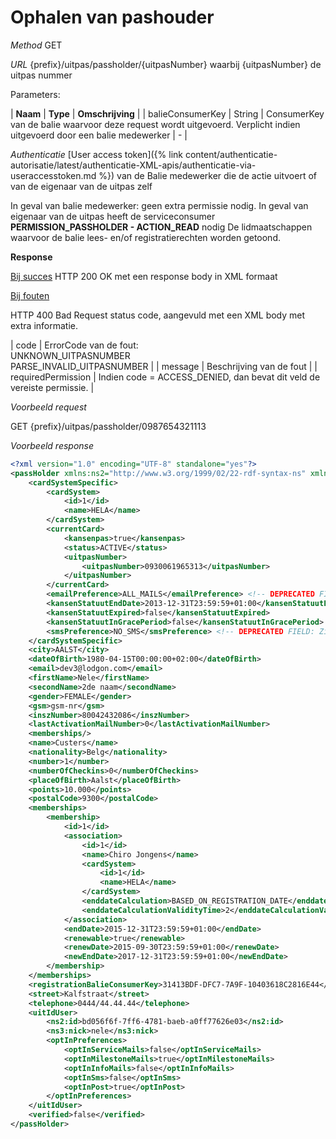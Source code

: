 ---
---

# Ophalen van pashouder

_Method_
GET

_URL_
{prefix}/uitpas/passholder/{uitpasNumber}
waarbij {uitpasNumber} de uitpas nummer

Parameters:

| **Naam** | **Type** | **Omschrijving** |
| balieConsumerKey | String | ConsumerKey van de balie waarvoor deze request wordt uitgevoerd. Verplicht indien uitgevoerd door een balie medewerker | - |

_Authenticatie_
[User access token]({% link content/authenticatie-autorisatie/latest/authenticatie-XML-apis/authenticatie-via-useraccesstoken.md %}) van de Balie medewerker die de actie uitvoert of van de eigenaar van de uitpas zelf

In geval van balie medewerker: geen extra permissie nodig.
In geval van eigenaar van de uitpas heeft de serviceconsumer **PERMISSION_PASSHOLDER - ACTION_READ** nodig
De lidmaatschappen waarvoor de balie lees- en/of registratierechten worden getoond.

**Response**

<u>Bij succes</u>
HTTP 200 OK met een response body in XML formaat

<u>Bij fouten</u>

HTTP 400 Bad Request status code, aangevuld met een XML body met extra informatie.

| code | ErrorCode van de fout:<br>UNKNOWN_UITPASNUMBER<br>PARSE_INVALID_UITPASNUMBER |
| message | Beschrijving van de fout |
| requiredPermission | Indien code = ACCESS_DENIED, dan bevat dit veld de vereiste permissie. |

_Voorbeeld request_

GET {prefix}/uitpas/passholder/0987654321113

_Voorbeeld response_


~~~xml
<?xml version="1.0" encoding="UTF-8" standalone="yes"?>
<passHolder xmlns:ns2="http://www.w3.org/1999/02/22-rdf-syntax-ns" xmlns:ns3="http://xmlns.com/foaf/0.1/">
    <cardSystemSpecific>
        <cardSystem>
            <id>1</id>
            <name>HELA</name>
        </cardSystem>
        <currentCard>
            <kansenpas>true</kansenpas>
            <status>ACTIVE</status>
            <uitpasNumber>
                <uitpasNumber>0930061965313</uitpasNumber>
            </uitpasNumber>
        </currentCard>
        <emailPreference>ALL_MAILS</emailPreference> <!-- DEPRECATED FIELD: Zie Opt-In Voorkeuren aanpassen -->
        <kansenStatuutEndDate>2013-12-31T23:59:59+01:00</kansenStatuutEndDate>
        <kansenStatuutExpired>false</kansenStatuutExpired>
        <kansenStatuutInGracePeriod>false</kansenStatuutInGracePeriod>
        <smsPreference>NO_SMS</smsPreference> <!-- DEPRECATED FIELD: Zie Opt-In Voorkeuren aanpassen -->
    </cardSystemSpecific>
    <city>AALST</city>
    <dateOfBirth>1980-04-15T00:00:00+02:00</dateOfBirth>
    <email>dev3@lodgon.com</email>
    <firstName>Nele</firstName>
    <secondName>2de naam</secondName>
    <gender>FEMALE</gender>
    <gsm>gsm-nr</gsm>
    <inszNumber>80042432086</inszNumber>
    <lastActivationMailNumber>0</lastActivationMailNumber>
    <memberships/>
    <name>Custers</name>
    <nationality>Belg</nationality>
    <number>1</number>
    <numberOfCheckins>0</numberOfCheckins>
    <placeOfBirth>Aalst</placeOfBirth>
    <points>10.000</points>
    <postalCode>9300</postalCode>
    <memberships>
    	<membership>
        	<id>1</id>
            <association>
            	<id>1</id>
                <name>Chiro Jongens</name>
                <cardSystem>
                	<id>1</id>
                    <name>HELA</name>
                </cardSystem>
                <enddateCalculation>BASED_ON_REGISTRATION_DATE</enddateCalculation>
                <enddateCalculationValidityTime>2</enddateCalculationValidityTime>
            </association>
            <endDate>2015-12-31T23:59:59+01:00</endDate>
            <renewable>true</renewable>
            <renewDate>2015-09-30T23:59:59+01:00</renewDate>
            <newEndDate>2017-12-31T23:59:59+01:00</newEndDate>
        </membership>
    </memberships>
    <registrationBalieConsumerKey>31413BDF-DFC7-7A9F-10403618C2816E44</registrationBalieConsumerKey>
    <street>Kalfstraat</street>
    <telephone>0444/44.44.44</telephone>
    <uitIdUser>
        <ns2:id>bd056f6f-7ff6-4781-baeb-a0ff77626e03</ns2:id>
        <ns3:nick>nele</ns3:nick>
        <optInPreferences>
            <optInServiceMails>false</optInServiceMails>
            <optInMilestoneMails>true</optInMilestoneMails>
            <optInInfoMails>false</optInInfoMails>
            <optInSms>false</optInSms>
            <optInPost>true</optInPost>
        </optInPreferences>    
    </uitIdUser>
    <verified>false</verified>
</passHolder>
~~~

